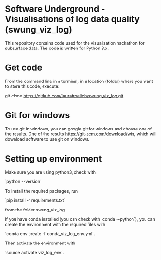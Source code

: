 #  Software Underground - Visualisations of log data quality (swung_viz_log) 

This repository contains code used for the visualisation hackathon for subsurface data. The code is written for Python 3.x.

# Get code
From the command line in a terminal, in a location (folder) where you want to store this code, execute:

git clone https://github.com/laurafroelich/swung_viz_log.git

# Git for windows

To use git in windows, you can google git for windows and choose one of the results. One of the results https://git-scm.com/download/win, which will download software to use git on windows.

# Setting up environment
Make sure you are using python3, check with

´python --version´

To install the required packages, run

´pip install -r requirements.txt´

from the folder swung_viz_log.

If you have conda installed (you can check with ´conda --python´), you can create the environment with the required files with

´conda env create -f conda_viz_log_env.yml´.

Then activate the environment with

´source activate viz_log_env´.

